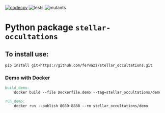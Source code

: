 [![codecov](https://codecov.io/gh/ferwazz/stellar_occultations/branch/develop/graph/badge.svg?token=8NOM5AFH66)](https://codecov.io/gh/ferwazz/stellar_occultations)
![tests](https://github.com/ferwazz/stellar_occultations/actions/workflows/tests.yml/badge.svg)
![mutants](https://github.com/ferwazz/stellar_occultations/actions/workflows/mutants.yml/badge.svg)

# Python package `stellar-occultations`

## To install use:

```
pip install git+https://github.com/ferwazz/stellar_occultations.git
```


### Demo with Docker

```Makefile
build_demo:
	docker build --file Dockerfile.demo --tag=stellar_occultations/demo .

run_demo:
	docker run --publish 8080:8888 --rm stellar_occultations/demo
